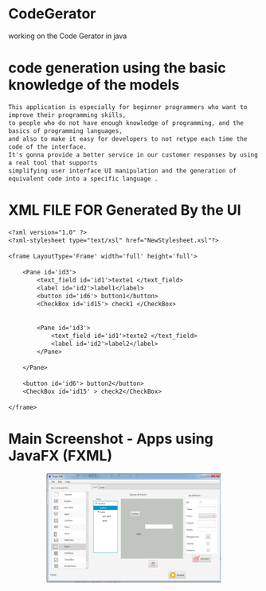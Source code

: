 # CodeGerator
working on the Code Gerator in java

# code generation using the basic knowledge of the models
```
This application is especially for beginner programmers who want to improve their programming skills, 
to people who do not have enough knowledge of programming, and the basics of programming languages,
and also to make it easy for developers to not retype each time the code of the interface.
It's gonna provide a better service in our customer responses by using a real tool that supports 
simplifying user interface UI manipulation and the generation of equivalent code into a specific language .
```

# XML FILE FOR Generated By the UI
```
<?xml version="1.0" ?>
<?xml-stylesheet type="text/xsl" href="NewStylesheet.xsl"?>

<frame LayoutType='Frame' width='full' height='full'>
	
	<Pane id='id3'>
		<text_field id='id1'>texte1 </text_field>	
		<label id='id2'>label1</label>
		<button id='id6'> button1</button>
		<CheckBox id='id15'> check1 </CheckBox>
		
		
		<Pane id='id3'>
			<text_field id='id1'>texte2 </text_field>	
			<label id='id2'>label2</label>
		</Pane>
	
	</Pane>
	
	<button id='id6'> button2</button>
	<CheckBox id='id15' > check2</CheckBox>
	
</frame>
```

# Main Screenshot - Apps using JavaFX (FXML)
<p align="center"><img src="screenshot.png" width="350" /></p>
